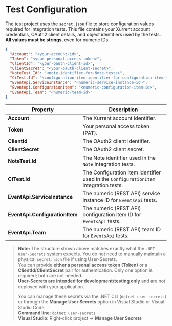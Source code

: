 ﻿# Test Configuration

The test project uses the `secret.json` file to store configuration values required for integration tests. This file contains your Xurrent account credentials, OAuth2 client details, and object identifiers used by the tests. **All values must be strings**, even for numeric IDs.

```json
{
  "Account": "<your-account-id>",
  "Token": "<your-personal-access-token>",
  "ClientId": "<your-oauth-client-id>",
  "ClientSecret": "<your-oauth-client-secret>",
  "NoteTest.Id": "<note-identifier-for-Note-tests>",
  "CiTest.Id": "<configuration-item-identifier-for-configuration-item-tests>",
  "EventApi.ServiceInstance": "<numeric-service-instance-id>",
  "EventApi.ConfigurationItem": "<numeric-configuration-item-id>",
  "EventApi.Team": "<numeric-team-id>"
}
```

| Property                       | Description                                                                          |
|--------------------------------|--------------------------------------------------------------------------------------|
| **Account**                    | The Xurrent account identifier.                                                      |
| **Token**                      | Your personal access token (PAT).                                                    |
| **ClientId**                   | The OAuth2 client identifier.                                                        |
| **ClientSecret**               | The OAuth2 client secret.                                                            |
| **NoteTest.Id**                | The Note identifier used in the `Note` integration tests.                            |
| **CiTest.Id**                  | The Configuration item identifier used in the `ConfigurationItem` integration tests. |
| **EventApi.ServiceInstance**   | The numeric (REST API) service instance ID for `EventsApi` tests.                    |
| **EventApi.ConfigurationItem** | The numeric (REST API) configuration item ID for `EventsApi` tests.                  |
| **EventApi.Team**              | The numeric (REST API) team ID for `EventsApi` tests.                                |

> **Note:** The structure shown above matches exactly what the `.NET User-Secrets` system expects. You do not need to manually maintain a physical `secret.json` file if using User-Secrets.  
> You can provide **either a personal access token (Token)** or a **ClientId/ClientSecret** pair for authentication. Only one option is required; both are not needed.  
> **User-Secrets are intended for development/testing only** and are not deployed with your application.  
>
> You can manage these secrets via the .NET CLI (`dotnet user-secrets`) or through the **Manage User Secrets** option in Visual Studio or Visual Studio Code.  
> **Command line**: `dotnet user-secrets`  
> **Visual Studio**: Right-click project → **Manage User Secrets**
